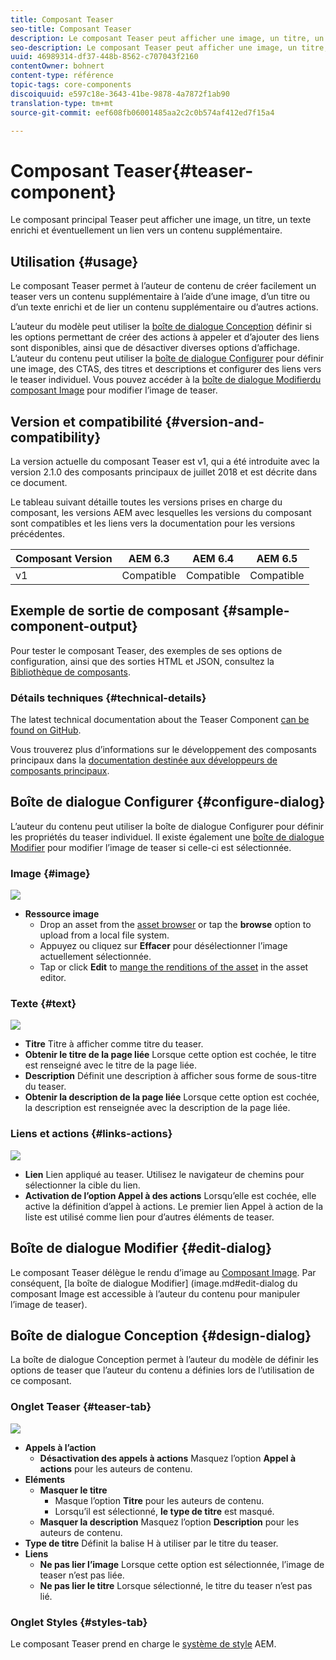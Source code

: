 ```yaml
---
title: Composant Teaser
seo-title: Composant Teaser
description: Le composant Teaser peut afficher une image, un titre, un texte enrichi et éventuellement un lien vers un contenu supplémentaire.
seo-description: Le composant Teaser peut afficher une image, un titre, un texte enrichi et éventuellement un lien vers un contenu supplémentaire.
uuid: 46989314-df37-448b-8562-c707043f2160
contentOwner: bohnert
content-type: référence
topic-tags: core-components
discoiquuid: e597c18e-3643-41be-9878-4a7872f1ab90
translation-type: tm+mt
source-git-commit: eef608fb06001485aa2c2c0b574af412ed7f15a4

---
```



# Composant Teaser{#teaser-component}

Le composant principal Teaser peut afficher une image, un titre, un texte enrichi et éventuellement un lien vers un contenu supplémentaire.

## Utilisation {#usage}

Le composant Teaser permet à l’auteur de contenu de créer facilement un teaser vers un contenu supplémentaire à l’aide d’une image, d’un titre ou d’un texte enrichi et de lier un contenu supplémentaire ou d’autres actions.

L’auteur du modèle peut utiliser la [boîte de dialogue Conception](#design-dialog) définir si les options permettant de créer des actions à appeler et d’ajouter des liens sont disponibles, ainsi que de désactiver diverses options d’affichage. L’auteur du contenu peut utiliser la [boîte de dialogue Configurer](#configure-dialog) pour définir une image, des CTAS, des titres et descriptions et configurer des liens vers le teaser individuel. Vous pouvez accéder à la [boîte de dialogue Modifier](image.md#edit-dialog)[du composant Image](image.md) pour modifier l’image de teaser.

## Version et compatibilité {#version-and-compatibility}

La version actuelle du composant Teaser est v1, qui a été introduite avec la version 2.1.0 des composants principaux de juillet 2018 et est décrite dans ce document.

Le tableau suivant détaille toutes les versions prises en charge du composant, les versions AEM avec lesquelles les versions du composant sont compatibles et les liens vers la documentation pour les versions précédentes.

| Composant Version | AEM 6.3 | AEM 6.4 | AEM 6.5 |
|---|---|---|---|
| v1 | Compatible | Compatible | Compatible |

## Exemple de sortie de composant {#sample-component-output}

Pour tester le composant Teaser, des exemples de ses options de configuration, ainsi que des sorties HTML et JSON, consultez la [Bibliothèque de composants](http://opensource.adobe.com/aem-core-wcm-components/library/teaser.html).

### Détails techniques {#technical-details}

The latest technical documentation about the Teaser Component [can be found on GitHub](https://github.com/adobe/aem-core-wcm-components/blob/master/content/src/content/jcr_root/apps/core/wcm/components/teaser/v1/teaser).

Vous trouverez plus d’informations sur le développement des composants principaux dans la [documentation destinée aux développeurs de composants principaux](developing.md).

## Boîte de dialogue Configurer {#configure-dialog}

L’auteur du contenu peut utiliser la boîte de dialogue Configurer pour définir les propriétés du teaser individuel. Il existe également une [boîte de dialogue Modifier](#edit-dialog) pour modifier l’image de teaser si celle-ci est sélectionnée.

### Image {#image}

![](assets/screen_shot_2018-07-03at104125.png)

* **Ressource image**
   * Drop an asset from the [asset browser](https://helpx.adobe.com/experience-manager/6-5/sites/authoring/using/author-environment-tools.html) or tap the **browse** option to upload from a local file system.
   * Appuyez ou cliquez sur **Effacer** pour désélectionner l’image actuellement sélectionnée.
   * Tap or click **Edit** to [mange the renditions of the asset](https://helpx.adobe.com/experience-manager/6-5/assets/using/managing-assets-touch-ui.html) in the asset editor.

### Texte {#text}

![](assets/screen_shot_2018-07-03at104138.png)

* **Titre**
Titre à afficher comme titre du teaser.
* **Obtenir le titre de la page liée**
Lorsque cette option est cochée, le titre est renseigné avec le titre de la page liée.
* **Description**
Définit une description à afficher sous forme de sous-titre du teaser.
* **Obtenir la description de la page liée**
Lorsque cette option est cochée, la description est renseignée avec la description de la page liée.

### Liens et actions {#links-actions}

![](assets/screen_shot_2018-07-03at104146.png)

* **Lien**
Lien appliqué au teaser. Utilisez le navigateur de chemins pour sélectionner la cible du lien.
* **Activation de l’option Appel à des actions**
Lorsqu’elle est cochée, elle active la définition d’appel à actions. Le premier lien Appel à action de la liste est utilisé comme lien pour d’autres éléments de teaser.

## Boîte de dialogue Modifier {#edit-dialog}

Le composant Teaser délègue le rendu d’image au [Composant Image](image.md). Par conséquent, [la boîte de dialogue Modifier] (image.md#edit-dialog du composant Image est accessible à l’auteur du contenu pour manipuler l’image de teaser).

## Boîte de dialogue Conception {#design-dialog}

La boîte de dialogue Conception permet à l’auteur du modèle de définir les options de teaser que l’auteur du contenu a définies lors de l’utilisation de ce composant.

### Onglet Teaser {#teaser-tab}

![](assets/screen_shot_2018-07-03at105958.png)

* **Appels à l’action**
   * **Désactivation des appels à actions**
Masquez l’option **Appel à actions** pour les auteurs de contenu.
* **Eléments**
   * **Masquer le titre**
      * Masque l’option **Titre** pour les auteurs de contenu.
      * Lorsqu’il est sélectionné, **le type de titre** est masqué.
   * **Masquer la description**
Masquez l’option **Description** pour les auteurs de contenu.
* **Type de titre**
Définit la balise H à utiliser par le titre du teaser.
* **Liens**
   * **Ne pas lier l’image**
Lorsque cette option est sélectionnée, l’image de teaser n’est pas liée.
   * **Ne pas lier le titre**
Lorsque sélectionné, le titre du teaser n’est pas lié.

### Onglet Styles {#styles-tab}

Le composant Teaser prend en charge le [système de style](authoring.md#component-styling) AEM.
